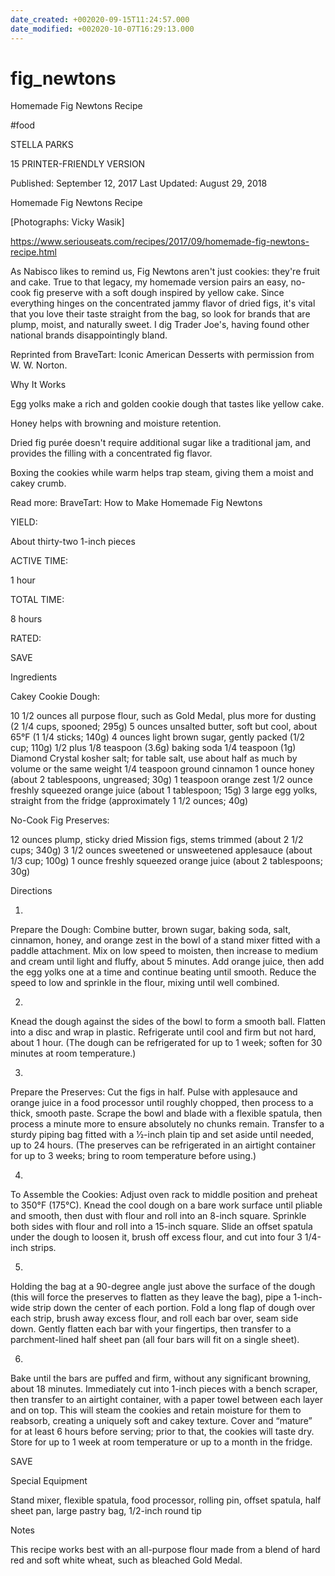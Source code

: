 ```yaml
---
date_created: +002020-09-15T11:24:57.000
date_modified: +002020-10-07T16:29:13.000
---
```


# fig_newtons

Homemade Fig Newtons Recipe

#food

STELLA PARKS

15 PRINTER-FRIENDLY VERSION

Published: September 12, 2017 Last Updated: August 29, 2018

Homemade Fig Newtons Recipe

[Photographs: Vicky Wasik]

https://www.seriouseats.com/recipes/2017/09/homemade-fig-newtons-recipe.html

As Nabisco likes to remind us, Fig Newtons aren't just cookies: they're fruit and cake. True to that legacy, my homemade version pairs an easy, no-cook fig preserve with a soft dough inspired by yellow cake. Since everything hinges on the concentrated jammy flavor of dried figs, it's vital that you love their taste straight from the bag, so look for brands that are plump, moist, and naturally sweet. I dig Trader Joe's, having found other national brands disappointingly bland.

Reprinted from BraveTart: Iconic American Desserts with permission from W. W. Norton.

Why It Works

Egg yolks make a rich and golden cookie dough that tastes like yellow cake.

Honey helps with browning and moisture retention.

Dried fig purée doesn't require additional sugar like a traditional jam, and provides the filling with a concentrated fig flavor.

Boxing the cookies while warm helps trap steam, giving them a moist and cakey crumb.

Read more: BraveTart: How to Make Homemade Fig Newtons

YIELD:

About thirty-two 1-inch pieces

ACTIVE TIME:

1 hour

TOTAL TIME:

8 hours

RATED:

    
 SAVE

Ingredients

Cakey Cookie Dough:

10 1/2 ounces all purpose flour, such as Gold Medal, plus more for dusting (2 1/4 cups, spooned; 295g)
5 ounces unsalted butter, soft but cool, about 65°F (1 1/4 sticks; 140g)
4 ounces light brown sugar, gently packed (1/2 cup; 110g)
1/2 plus 1/8 teaspoon (3.6g) baking soda
1/4 teaspoon (1g) Diamond Crystal kosher salt; for table salt, use about half as much by volume or the same weight
1/4 teaspoon ground cinnamon
1 ounce honey (about 2 tablespoons, ungreased; 30g)
1 teaspoon orange zest
1/2 ounce freshly squeezed orange juice (about 1 tablespoon; 15g)
3 large egg yolks, straight from the fridge (approximately 1 1/2 ounces; 40g)

No-Cook Fig Preserves:

12 ounces plump, sticky dried Mission figs, stems trimmed (about 2 1/2 cups; 340g)
3 1/2 ounces sweetened or unsweetened applesauce (about 1/3 cup; 100g)
1 ounce freshly squeezed orange juice (about 2 tablespoons; 30g)

Directions

1.

Prepare the Dough: Combine butter, brown sugar, baking soda, salt, cinnamon, honey, and orange zest in the bowl of a stand mixer fitted with a paddle attachment. Mix on low speed to moisten, then increase to medium and cream until light and fluffy, about 5 minutes. Add orange juice, then add the egg yolks one at a time and continue beating until smooth. Reduce the speed to low and sprinkle in the flour, mixing until well combined.

2.

Knead the dough against the sides of the bowl to form a smooth ball. Flatten into a disc and wrap in plastic. Refrigerate until cool and firm but not hard, about 1 hour. (The dough can be refrigerated for up to 1 week; soften for 30 minutes at room temperature.)

3.

Prepare the Preserves: Cut the figs in half. Pulse with applesauce and orange juice in a food processor until roughly chopped, then process to a thick, smooth paste. Scrape the bowl and blade with a flexible spatula, then process a minute more to ensure absolutely no chunks remain. Transfer to a sturdy piping bag fitted with a 1⁄2-inch plain tip and set aside until needed, up to 24 hours. (The preserves can be refrigerated in an airtight container for up to 3 weeks; bring to room temperature before using.)

4.

To Assemble the Cookies: Adjust oven rack to middle position and preheat to 350°F (175°C). Knead the cool dough on a bare work surface until pliable and smooth, then dust with flour and roll into an 8-inch square. Sprinkle both sides with flour and roll into a 15-inch square. Slide an offset spatula under the dough to loosen it, brush off excess flour, and cut into four 3 1/4-inch strips.

5.

Holding the bag at a 90-degree angle just above the surface of the dough (this will force the preserves to flatten as they leave the bag), pipe a 1-inch-wide strip down the center of each portion. Fold a long flap of dough over each strip, brush away excess flour, and roll each bar over, seam side down. Gently flatten each bar with your fingertips, then transfer to a parchment-lined half sheet pan (all four bars will fit on a single sheet).

6.

Bake until the bars are puffed and firm, without any significant browning, about 18 minutes. Immediately cut into 1-inch pieces with a bench scraper, then transfer to an airtight container, with a paper towel between each layer and on top. This will steam the cookies and retain moisture for them to reabsorb, creating a uniquely soft and cakey texture. Cover and “mature” for at least 6 hours before serving; prior to that, the cookies will taste dry. Store for up to 1 week at room temperature or up to a month in the fridge.

 SAVE

Special Equipment

Stand mixer, flexible spatula, food processor, rolling pin, offset spatula, half sheet pan, large pastry bag, 1/2-inch round tip

Notes

This recipe works best with an all-purpose flour made from a blend of hard red and soft white wheat, such as bleached Gold Medal.
